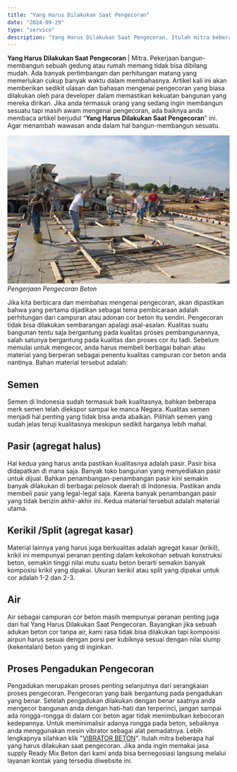 ```yaml
---
title: "Yang Harus Dilakukan Saat Pengecoran"
date: "2024-09-29"
type: "service"
description: "Yang Harus Dilakukan Saat Pengecoran. Itulah mitra beberapa hal yang harus dilakukan saat pengecoran. Jika anda ingin memakai jasa supply Ready Mix Beton dar..."
---
```


**Yang Harus Dilakukan Saat Pengecoran** | Mitra. Pekerjaan bangun-membangun sebuah gedung atau rumah memang tidak bisa dibilang mudah. Ada banyak pertimbangan dan perhitungan matang yang memerlukan cukup banyak waktu dalam membahasnya. Artikel kali ini akan memberikan sedikit ulasan dan bahasan mengenai pengecoran yang biasa dilakukan oleh para developer dalam memastikan kekuatan bangunan yang mereka dirikan. Jika anda termasuk orang yang sedang ingin membangun sesuatu tapi masih awam mengenai pengecoran, ada baiknya anda membaca artikel berjudul “**Yang Harus Dilakukan Saat Pengecoran**” ini. Agar menambah wawasan anda dalam hal bangun-membangun sesuatu.

![Pengerjaan Pengecoran Beton Yang Tepat](/images/blog/concrete-6.jpg)
*Pengerjaan Pengecoran Beton*

Jika kita berbicara dan membahas mengenai pengecoran, akan dipastikan bahwa yang pertama dijadikan sebagai tema pembicaraan adalah perhitungan dari campuran atau adonan cor beton itu sendiri. Pengecoran tidak bisa dilakukan sembarangan apalagi asal-asalan. Kualitas suatu bangunan tentu saja bergantung pada kualitas proses pembangunannya, salah satunya bergantung pada kualitas dan proses cor itu tadi. Sebelum memulai untuk mengecor, anda harus membeli berbagai bahan atau material yang berperan sebagai penentu kualitas campuran cor beton anda nantinya. Bahan material tersebut adalah:

 ## Semen
    
Semen di Indonesia sudah termasuk baik kualitasnya, bahkan beberapa merk semen telah diekspor sampai ke manca Negara. Kualitas semen menjadi hal penting yang tidak bisa anda abaikan. Pilihlah semen yang sudah jelas teruji kualitasnya meskipun sedikit harganya lebih mahal.

 ## Pasir (agregat halus)
    
Hal kedua yang harus anda pastikan kualitasnya adalah pasir. Pasir bisa didapatkan di mana saja. Banyak toko bangunan yang menyediakan pasir untuk dijual. Bahkan penambangan-penambangan pasir kini semakin banyak dilakukan di berbagai pelosok daerah di Indonesia. Pastikan anda membeli pasir yang legal-legal saja. Karena banyak penambangan pasir yang tidak berizin akhir-akhir ini. Kedua material tersebut adalah material utama.


 ## Kerikil /Split (agregat kasar)
    
Material lainnya yang harus juga berkualitas adalah agregat kasar (krikil), krikil ini mempunyai peranan penting dalam kekokohan sebuah konstruksi beton, semakin tinggi nilai mutu suatu beton berarti semakin banyak komposisi krikil yang dipakai. Ukuran kerikil atau split yang dipakai untuk cor adalah 1-2 dan 2-3.

 ## Air
    
Air sebagai campuran cor beton masih mempunyai peranan penting juga dari hal Yang Harus Dilakukan Saat Pengecoran. Bayangkan jika sebuah adukan beton cor tanpa air, kami rasa tidak bisa dilakukan tapi komposisi airpun harus sesuai dengan porsi per kubiknya sesuai dengan nilai slump (kekentalan) beton yang di inginkan.

 ## Proses Pengadukan Pengecoran
    
Pengadukan merupakan proses penting selanjutnya dari serangkaian proses pengecoran. Pengecoran yang baik bergantung pada pengadukan yang benar. Setelah pengadukan dilakukan dengan benar saatnya anda mengecor bangunan anda dengan hati-hati dan terperinci, jangan sampai ada rongga-rongga di dalam cor beton agar tidak menimbulkan kebocoran kedepannya. Untuk meminimalisir adanya rongga pada beton, sebaiknya anda menggunakan mesin vibrator sebagai alat pemadatnya. Lebih lengkapnya silahkan klik "[VIBRATOR BETON](/product/vibrator-cor)".
Itulah mitra beberapa hal yang harus dilakukan saat pengecoran. Jika anda ingin memakai jasa supply Ready Mix Beton dari kami anda bisa bernegosiasi langsung melalui layanan kontak yang tersedia diwebsite ini.
